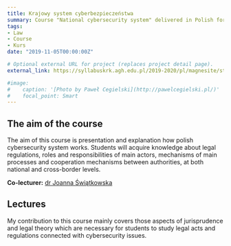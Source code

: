```yaml
---
title: Krajowy system cyberbezpieczeństwa
summary: Course "National cybersecurity system" delivered in Polish for Cybersecurity major at Faculty of Computer Science, Electronics and Telecommunications, AGH-UST.
tags:
- Law
- Course
- Kurs
date: "2019-11-05T00:00:00Z"

# Optional external URL for project (replaces project detail page).
external_link: https://syllabuskrk.agh.edu.pl/2019-2020/pl/magnesite/study_plans/stacjonarne-cyberbezpieczenstwo--2/module/icbz-1-107-s-zimowy-krajowy-system-cyberbezpieczenstwa

#image:
#    caption: '[Photo by Paweł Cegielski](http://pawelcegielski.pl/)'
#    focal_point: Smart
---
```


## The aim of the course

The aim of this course is presentation and explanation how polish cybersecurity system works. Students will acquire knowledge about legal regulations, roles and responsibilities of main actors, mechanisms of main processes and cooperation mechanisms between authorities, at both national and cross-border levels. 

**Co-lecturer:** [dr Joanna Świątkowska](https://joannaswiatkowska.wordpress.com/)

## Lectures

My contribution to this course mainly covers those aspects of jurisprudence and legal theory which are necessary for students to study legal acts and regulations connected with cybersecurity issues.   